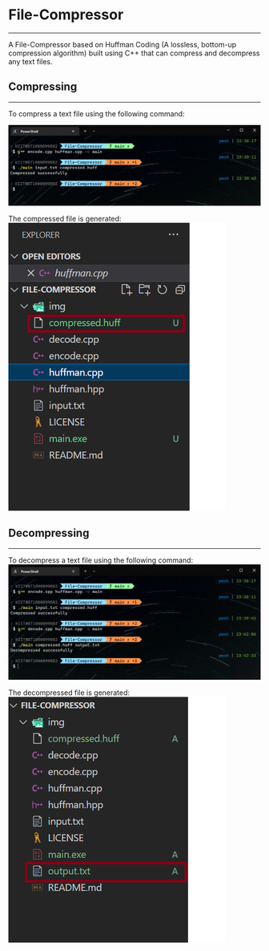 # File-Compressor
---

A File-Compressor based on Huffman Coding (A lossless, bottom-up compression algorithm) built using C++ that can compress and decompress any text files.

## Compressing
---

To compress a text file using the following command:

<img src="/img/compressing.png"> 

The compressed file is generated:
<img src="/img/compressed-file.png">

## Decompressing
---

To decompress a text file using the following command:
<img src="/img/decompressing-file.png">

The decompressed file is generated:
<img src="/img/decompressed-file.png">

